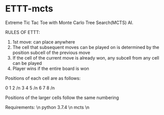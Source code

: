 # ETTT-mcts

Extreme Tic Tac Toe with Monte Carlo Tree Search(MCTS) AI.

RULES OF ETTT:
1) 1st move: can place anywhere
2) The cell that subsequent moves can be played on is determined by the position subcell of the previous move
3) If the cell of the current move is already won, any subcell from any cell can be played
4) Player wins if the entire board is won

Positions of each cell are as follows:

0  1  2 /n
3  4  5 /n
6  7  8 /n

Positions of the larger cells follow the same numbering

Requirements: \n
python 3.7.4 \n
mcts \n
